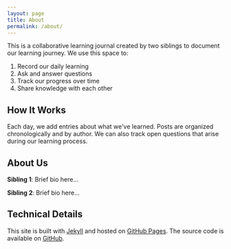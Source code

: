 ```yaml
---
layout: page
title: About
permalink: /about/
---
```


This is a collaborative learning journal created by two siblings to document our learning journey. We use this space to:

1. Record our daily learning
2. Ask and answer questions
3. Track our progress over time
4. Share knowledge with each other

## How It Works

Each day, we add entries about what we've learned. Posts are organized chronologically and by author. We can also track open questions that arise during our learning process.

## About Us

**Sibling 1**: Brief bio here...

**Sibling 2**: Brief bio here...

## Technical Details

This site is built with [Jekyll](https://jekyllrb.com/) and hosted on [GitHub Pages](https://pages.github.com/). The source code is available on [GitHub](https://github.com/yourusername/your-repository).

